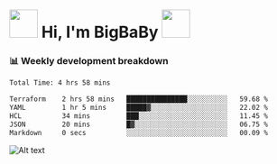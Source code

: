 <!-- Title -->
<h1>
    <img src="https://media.tenor.com/TlyRveJkgo4AAAAi/cloud-cloud-strife.gif" width="50"/>
    Hi, I'm BigBaBy
    <img src="https://media.tenor.com/TlyRveJkgo4AAAAi/cloud-cloud-strife.gif" width="50"/>
</h1>

<h3> 📊 Weekly development breakdown </h3>
<!-- waka-readme-stats -->

<!--START_SECTION:waka-->

```txt
Total Time: 4 hrs 58 mins

Terraform    2 hrs 58 mins   ███████████████░░░░░░░░░░   59.68 %
YAML         1 hr 5 mins     █████▓░░░░░░░░░░░░░░░░░░░   22.02 %
HCL          34 mins         ███░░░░░░░░░░░░░░░░░░░░░░   11.45 %
JSON         20 mins         █▓░░░░░░░░░░░░░░░░░░░░░░░   06.75 %
Markdown     0 secs          ░░░░░░░░░░░░░░░░░░░░░░░░░   00.09 %
```

<!--END_SECTION:waka-->

![Alt text](https://spotify-recently-played-readme.vercel.app/api?user=21b7yx6vkj66csord5swswvza&count=10&width=1000)
